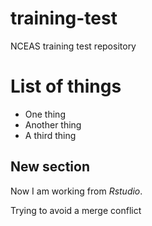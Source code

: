 # training-test
NCEAS training test repository

# List of things

* One thing
* Another thing
* A third thing

## New section

Now I am working from *Rstudio*.

Trying to avoid a merge conflict